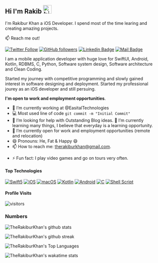 ## Hi I'm Rakib <img src="https://user-images.githubusercontent.com/1303154/88677602-1635ba80-d120-11ea-84d8-d263ba5fc3c0.gif" width="28px" alt="hi">

I'm Rakibur Khan a iOS Developer. I spend most of the time learing and creating amazing projects.

:mailbox: Reach me out!

[![Twitter Follow](https://img.shields.io/twitter/follow/TheRakiburKhan?style=social)](https://twitter.com/intent/follow?screen_name=TheRakiburKhan) [![GitHub followers](https://img.shields.io/github/followers/TheRakiburKhan?style=social)](https://github.com/badges/shields/fork) [![Linkedin Badge](https://img.shields.io/badge/-TheRakiburKhan-0e76a8?style=flat&labelColor=0e76a8&logo=linkedin&logoColor=white)](https://www.linkedin.com/in/TheRakiburKhan) [![Mail Badge](https://img.shields.io/badge/-TheRakiburKhan-c0392b?style=flat&labelColor=c0392b&logo=gmail&logoColor=white)](mailto:therakiburkhan@gmail.com)

I am a mobile application developer with huge love for SwiftUI, Android, Kotlin, RDBMS, C, Python, Software system design, Software architecture and Clean Coding.

Started my journey with competitive programming and slowly gained interest in software designing and deployment. Started my professional jourey as an iOS developer and still persuing.

**I'm open to work and employment opportunities**.

- 🔭 I’m currently working at @EasitalTechnologies
- :computer: Most used line of code `git commit -m "Initial Commit"`
- 🤔 I’m looking for help with Outstanding Blog ideas.
🌱 I’m currently learning many things, I believe that everyday is a learning opportunity.
- 👯 I’m currently open for work and employment opportunities (remote and relocation)
- 😄 Pronouns: He, Fat & Happy 😄
- 📫 How to reach me: therakiburkhan@gmail.com.
<!-- 😄 Pronouns: CoderOne, Ipenywis, islempenywis.-->
- ⚡ Fun fact: I play video games and go on tours very often.

#### Top Technologies

<!-- TODO: Make technologies links takes you to repositories -->

[![Swift5](https://img.shields.io/badge/-Swift_5-F05138?style=for-the-badge&labelColor=black&logo=swift&logoColor=#F05138)](#) [![iOS](https://img.shields.io/badge/-iOS-FFFFFF?style=for-the-badge&labelColor=black&logo=apple&logoColor=#000000)](#) [![macOS](https://img.shields.io/badge/-macOS-FFFFFF?style=for-the-badge&labelColor=black&logo=apple&logoColor=#000000)](#) [![Kotlin](https://img.shields.io/badge/-Kotlin-7F52FF?style=for-the-badge&labelColor=black&logo=kotlin&logoColor=7F52FF)](#) [![Android](https://img.shields.io/badge/-Android-3DDC84?style=for-the-badge&labelColor=black&logo=android&logoColor=#3DDC84)](#) [![C](https://img.shields.io/badge/-C_Language-A8B9CC?style=for-the-badge&labelColor=black&logo=c&logoColor=#A8B9CC)](#) [![Shell Script](https://img.shields.io/badge/-Shell_Script-FCC624?style=for-the-badge&labelColor=black&logo=linux&logoColor=#FCC624)](#)

<!--
### Tutorials

[<img align="left" alt="React" width="26px" src="https://raw.githubusercontent.com/github/explore/80688e429a7d4ef2fca1e82350fe8e3517d3494d/topics/react/react.png" />][reactplaylist]

[<img align="left" alt="HTML5" width="26px" src="https://raw.githubusercontent.com/github/explore/80688e429a7d4ef2fca1e82350fe8e3517d3494d/topics/html/html.png" />][htmltutorial]

[<img align="left" alt="JavaScript" width="26px" src="https://raw.githubusercontent.com/github/explore/80688e429a7d4ef2fca1e82350fe8e3517d3494d/topics/javascript/javascript.png" />][javascripttutorial]

[<img align="left" alt="Visual Studio Code" width="26px" src="https://raw.githubusercontent.com/github/explore/80688e429a7d4ef2fca1e82350fe8e3517d3494d/topics/visual-studio-code/visual-studio-code.png" />][vscodetutorial]

<img align="left" alt="Sass" width="26px" src="https://raw.githubusercontent.com/github/explore/80688e429a7d4ef2fca1e82350fe8e3517d3494d/topics/sass/sass.png" />

<img align="left" alt="Node.js" width="26px" src="https://raw.githubusercontent.com/github/explore/80688e429a7d4ef2fca1e82350fe8e3517d3494d/topics/nodejs/nodejs.png" />

<img align="left" alt="GraphQL" width="26px" src="https://raw.githubusercontent.com/github/explore/80688e429a7d4ef2fca1e82350fe8e3517d3494d/topics/graphql/graphql.png" />

<img align="left" alt="Deno" width="26px" src="https://raw.githubusercontent.com/github/explore/361e2821e2dea67711cde99c9c40ed357061cf27/topics/deno/deno.png" />

<img align="left" alt="SQL" width="26px" src="https://raw.githubusercontent.com/github/explore/80688e429a7d4ef2fca1e82350fe8e3517d3494d/topics/sql/sql.png" />

<img align="left" alt="MySQL" width="26px" src="https://raw.githubusercontent.com/github/explore/80688e429a7d4ef2fca1e82350fe8e3517d3494d/topics/mysql/mysql.png" />

<img align="left" alt="Git" width="26px" src="https://raw.githubusercontent.com/github/explore/80688e429a7d4ef2fca1e82350fe8e3517d3494d/topics/git/git.png" />

<img align="left" alt="MongoDB" width="26px" src="https://raw.githubusercontent.com/github/explore/80688e429a7d4ef2fca1e82350fe8e3517d3494d/topics/mongodb/mongodb.png" />

<br />
<br />

#### Bizness
- :paperclip: [My Resume/CV](https://github.com/ipenywis/ipenywis/blob/master/resumes/resume%20v1.0.pdf)
- :email: ipenywis@gmail.com
-->

#### Profile Visits 

![visitors](https://visitor-badge.glitch.me/badge?page_id=TheRakiburKhan.visitor-badge)

<!--
<details>
<summary>
  More stuff about me
</summary>

<br >

I love sharing knowledge and putting tutorials, courses and posts together for helping other developers, and tjat's why CoderOne Youtube Channel exists!

#### What is CoderOne?

CoderOne is a youtube channel for learning Web/Mobile development, coding and design. Including new technologies and frameworks and anything really related to development world.
-->
<!--
#### Coding Stats

<!--START_SECTION:waka-->
<!--
```text
TypeScript   15 hrs 41 mins  ████████████████████▓░░░░   82.29 % 
HTML         1 hr 50 mins    ██▒░░░░░░░░░░░░░░░░░░░░░░   09.61 % 
Markdown     1 hr 27 mins    ██░░░░░░░░░░░░░░░░░░░░░░░   07.63 % 
Other        2 mins          ░░░░░░░░░░░░░░░░░░░░░░░░░   00.25 % 
YAML         2 mins          ░░░░░░░░░░░░░░░░░░░░░░░░░   00.19 % 
```
-->
<!--END_SECTION:waka-->
>

### Numbers
![TheRakiburKhan's github stats](https://github-readme-stats-therakiburkhan.vercel.app/api?username=TheRakiburKhan&show_icons=true&hide_border=true&count_private=true)

![TheRakiburKhan's github streak](https://github-readme-streak-stats.herokuapp.com/?user=therakiburkhan&hide_border=true)

![TheRakiburKhan's Top Languages](https://github-readme-stats-therakiburkhan.vercel.app/api/top-langs/?username=TheRakiburKhan&show_icons=true&hide_border=true&layout=compact)

![TheRakiburKhan's wakatime stats](https://github-readme-stats-therakiburkhan.vercel.app/api/wakatime?username=TheRakiburKhan)

</details>


[reactplaylist]: https://www.youtube.com/watch?v=KxXXEL-k47Y&list=PLvXDmnBbOF7RnYiZvDwl2Pzcs2kfi10wd
[vscodetutorial]: https://www.youtube.com/watch?v=Bkie2ai8qeE&t=8s
[htmltutorial]: https://www.youtube.com/watch?v=VK6MXVxOsws&t=27s
[javascripttutorial]: https://www.youtube.com/watch?v=D-LHKvmX37E

[website]: http://therakiburkhan.me
[twitter]: https://twitter.com/TheRakiburKhan
[instagram]: https://instagram.com/TheRakiburKhan
[linkedin]: https://linkedin.com/in/TheRakiburKhan